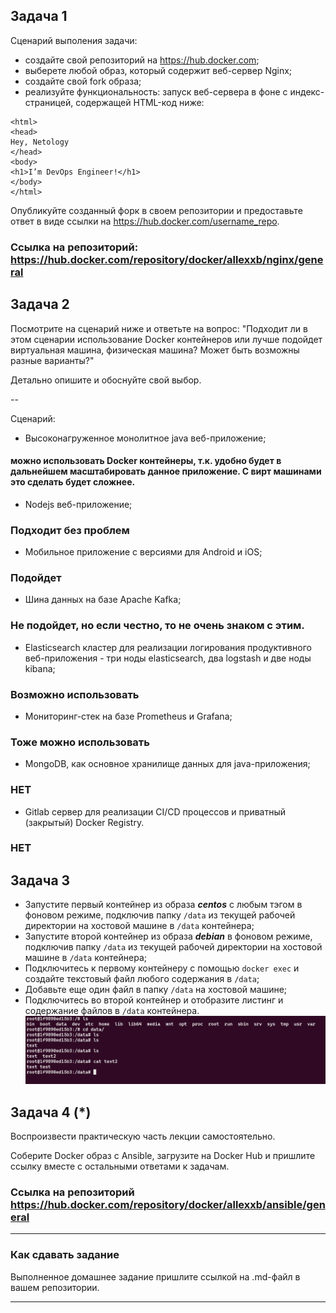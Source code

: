 ## Задача 1

Сценарий выполения задачи:

- создайте свой репозиторий на https://hub.docker.com;
- выберете любой образ, который содержит веб-сервер Nginx;
- создайте свой fork образа;
- реализуйте функциональность:
запуск веб-сервера в фоне с индекс-страницей, содержащей HTML-код ниже:
```
<html>
<head>
Hey, Netology
</head>
<body>
<h1>I’m DevOps Engineer!</h1>
</body>
</html>
```
Опубликуйте созданный форк в своем репозитории и предоставьте ответ в виде ссылки на https://hub.docker.com/username_repo.
### Ссылка на репозиторий: https://hub.docker.com/repository/docker/allexxb/nginx/general

## Задача 2

Посмотрите на сценарий ниже и ответьте на вопрос:
"Подходит ли в этом сценарии использование Docker контейнеров или лучше подойдет виртуальная машина, физическая машина? Может быть возможны разные варианты?"

Детально опишите и обоснуйте свой выбор.

--

Сценарий:

- Высоконагруженное монолитное java веб-приложение;
#### можно использовать Docker контейнеры, т.к. удобно будет в дальнейшем масштабировать данное приложение. С вирт машинами это сделать будет сложнее.
- Nodejs веб-приложение;
### Подходит без проблем
- Мобильное приложение c версиями для Android и iOS;
### Подойдет
- Шина данных на базе Apache Kafka;
### Не подойдет, но если честно, то не очень знаком с этим.
- Elasticsearch кластер для реализации логирования продуктивного веб-приложения - три ноды elasticsearch, два logstash и две ноды kibana;
### Возможно использовать
- Мониторинг-стек на базе Prometheus и Grafana;
### Тоже можно использовать
- MongoDB, как основное хранилище данных для java-приложения;
### НЕТ
- Gitlab сервер для реализации CI/CD процессов и приватный (закрытый) Docker Registry.
### НЕТ

## Задача 3

- Запустите первый контейнер из образа ***centos*** c любым тэгом в фоновом режиме, подключив папку ```/data``` из текущей рабочей директории на хостовой машине в ```/data``` контейнера;
- Запустите второй контейнер из образа ***debian*** в фоновом режиме, подключив папку ```/data``` из текущей рабочей директории на хостовой машине в ```/data``` контейнера;
- Подключитесь к первому контейнеру с помощью ```docker exec``` и создайте текстовый файл любого содержания в ```/data```;
- Добавьте еще один файл в папку ```/data``` на хостовой машине;
- Подключитесь во второй контейнер и отобразите листинг и содержание файлов в ```/data``` контейнера.
![image](https://github.com/AllexxB/netology-homework/blob/112fe2c2945a115f61ec8f66fb2205cd9816934f/pic/05-virt-03-docker.png)
## Задача 4 (*)

Воспроизвести практическую часть лекции самостоятельно.

Соберите Docker образ с Ansible, загрузите на Docker Hub и пришлите ссылку вместе с остальными ответами к задачам.
### Ссылка на репозиторий https://hub.docker.com/repository/docker/allexxb/ansible/general

---

### Как cдавать задание

Выполненное домашнее задание пришлите ссылкой на .md-файл в вашем репозитории.

---
